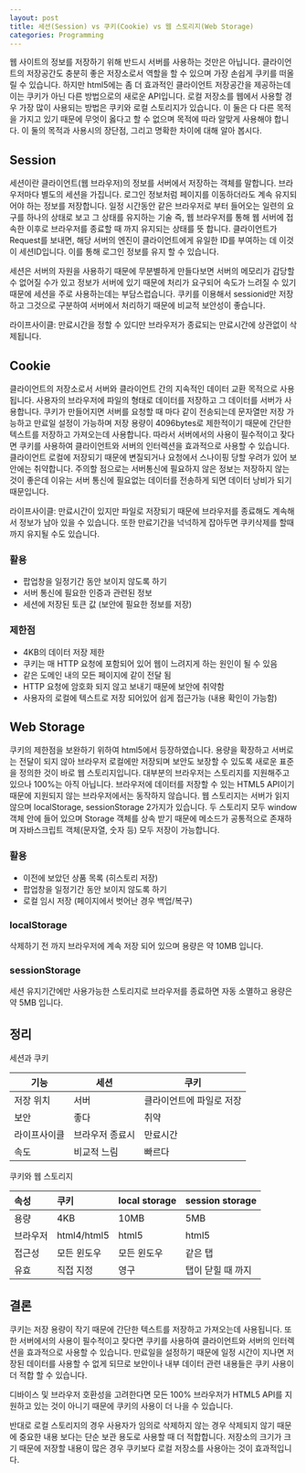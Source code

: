```yaml
---
layout: post
title: 세션(Session) vs 쿠키(Cookie) vs 웹 스토리지(Web Storage)
categories: Programming
---
```


웹 사이트의 정보를 저장하기 위해 반드시 서버를 사용하는 것만은 아닙니다. 클라이언트의 저장공간도 충분히 좋은 저장소로서 역할을 할 수 있으며 가장 손쉽게 쿠키를 떠올릴 수 있습니다. 하지만 html5에는 좀 더 효과적인 클라이언트 저장공간을 제공하는데 이는 쿠키가 아닌 다른 방법으로의 새로운 API입니다. 로컬 저장소를 웹에서 사용할 경우 가장 많이 사용되는 방법은 쿠키와 로컬 스토리지가 있습니다. 이 둘은 다 다른 목적을 가지고 있기 때문에 무엇이 옳다고 할 수 없으며 목적에 따라 알맞게 사용해야 합니다. 이 둘의 목적과 사용시의 장단점, 그리고 명확한 차이에 대해 알아 봅시다.

## Session
세션이란 클라이언트(웹 브라우저)의 정보를 서버에서 저장하는 객체를 말합니다. 브라우저마다 별도의 세션을 가집니다. 로그인 정보처럼 페이지를 이동하더라도 계속 유지되어야 하는 정보를 저장합니다. 일정 시간동안 같은 브라우저로 부터 들어오는 일련의 요구를 하나의 상태로 보고 그 상태를 유지하는 기술 즉, 웹 브라우저를 통해 웹 서버에 접속한 이후로 브라우저를 종료할 때 까지 유지되는 상태를 뜻 합니다. 클라이언트가 Request를 보내면, 해당 서버의 엔진이 클라이언트에게 유일한 ID를 부여하는 데 이것이 세션ID입니다. 이를 통해 로그인 정보를 유지 할 수 있습니다. 

세션은 서버의 자원을 사용하기 때문에 무분별하게 만들다보면 서버의 메모리가 감당할 수 없어질 수가 있고 정보가 서버에 있기 때문에 처리가 요구되어 속도가 느려질 수 있기 때문에 세션을 주로 사용하는데는 부담스럽습니다. 쿠키를 이용해서 sessionid만 저장하고 그것으로 구분하여 서버에서 처리하기 때문에 비교적 보안성이 좋습니다.

라이프사이클: 만료시간을 정할 수 있디만 브라우저가 종료되는 만료시간에 상관없이 삭제됩니다.

## Cookie
클라이언트의 저장소로서 서버와 클라이언트 간의 지속적인 데이터 교환 목적으로 사용됩니다. 사용자의 브라우저에 파일의 형태로 데이터를 저장하고 그 데이터를 서버가 사용합니다. 쿠키가 만들어지면 서버를 요청할 때 마다 같이 전송되는데 문자열만 저장 가능하고 만료일 설정이 가능하며 저장 용량이 4096bytes로 제한적이기 때문에 간단한 텍스트를 저장하고 가져오는데 사용합니다. 따라서 서버에서의 사용이 필수적이고 잦다면 쿠키를 사용하여 클라이언트와 서버의 인터렉션을 효과적으로 사용할 수 있습니다. 클라이언트 로컬에 저장되기 때문에 변질되거나 요청에서 스나이핑 당할 우려가 있어 보안에는 취약합니다. 주의할 점으로는 서버통신에 필요하지 않은 정보는 저장하지 않는 것이 좋은데 이유는 서버 통신에 필요없는 데이터를 전송하게 되면 데이터 낭비가 되기 때문입니다. 

라이프사이클: 만료시간이 있지만 파일로 저장되기 때문에 브라우저를 종료해도 계속해서 정보가 남아 있을 수 있습니다. 또한 만료기간을 넉넉하게 잡아두면 쿠키삭제를 할때까지 유지될 수도 있습니다.


### 활용
- 팝업창을 일정기간 동안 보이지 않도록 하기
- 서버 통신에 필요한 인증과 관련된 정보
- 세션에 저장된 토큰 값 (보안에 필요한 정보를 저장)

### 제한점
- 4KB의 데이터 저장 제한
- 쿠키는 매 HTTP 요청에 포함되어 있어 웹이 느려지게 하는 원인이 될 수 있음
- 같은 도메인 내의 모든 페이지에 같이 전달 됨
- HTTP 요청에 암호화 되지 않고 보내기 때문에 보안에 취약함
- 사용자의 로컬에 텍스트로 저장 되어있어 쉽게 접근가능 (내용 확인이 가능함)


## Web Storage 
쿠키의 제한점을 보완하기 위하여 html5에서 등장하였습니다. 용량을 확장하고 서버로는 전달이 되지 않아 브라우저 로컬에만 저장되며 보안도 보장할 수 있도록 새로운 표준을 정의한 것이 바로 웹 스토리지입니다. 대부분의 브라우저는 스토리지를 지원해주고 있으나 100%는 아직 아닙니다. 브라우저에 데이터를 저장할 수 있는 HTML5 API이기 때문에 지원되지 않는 브라우저에서는 동작하지 않습니다. 웹 스토리지는 서버가 읽지 않으며 localStorage, sessionStorage 2가지가 있습니다. 두 스토리지 모두 window 객체 안에 들어 있으며 Storage 객체를 상속 받기 때문에 메소드가 공통적으로 존재하며 자바스크립트 객체(문자열, 숫자 등) 모두 저장이 가능합니다. 

### 활용
- 이전에 보았던 상품 목록 (히스토리 저장)
- 팝업창을 일정기간 동안 보이지 않도록 하기
- 로컬 임시 저장 (페이지에서 벗어난 경우 백업/복구)

### localStorage 
삭제하기 전 까지 브라우저에 계속 저장 되어 있으며 용량은 약 10MB 입니다.

### sessionStorage  
세션 유지기간에만 사용가능한 스토리지로 브라우저를 종료하면 자동 소멸하고 용량은 약 5MB 입니다.


## 정리

세션과 쿠키

| 기능 | 세션 | 쿠키 |
|-----|-----|-----|
| 저장 위치 | 서버 | 클라이언트에 파일로 저장 | 
| 보안 | 좋다 | 취약 |
| 라이프사이클 | 브라우저 종료시 | 만료시간 |
| 속도 | 비교적 느림 | 빠르다 |

쿠키와 웹 스토리지

| 속성 | 쿠키 | local storage | session storage | 
|:----|:----|:--------------|:----------------|
| 용량 | 4KB | 10MB | 5MB |
| 브라우저 | html4/html5 | html5 | html5 |
| 접근성 | 모든 윈도우 | 모든 윈도우 | 같은 탭 |
| 유효 | 직접 지정 | 영구 | 탭이 닫힐 때 까지 | 


## 결론
쿠키는 저장 용량이 작기 때문에 간단한 텍스트를 저장하고 가져오는데 사용됩니다. 또한 서버에서의 사용이 필수적이고 잦다면 쿠키를 사용하여 클라이언트와 서버의 인터렉션을 효과적으로 사용할 수 있습니다. 만료일을 설정하기 때문에 일정 시간이 지나면 저장된 데이터를 사용할 수 없게 되므로 보안이나 내부 데이터 관련 내용들은 쿠키 사용이 더 적합 할 수 있습니다. 

디바이스 및 브라우저 호환성을 고려한다면 모든 100% 브라우저가 HTML5 API를 지원하고 있는 것이 아니기 때문에 쿠키의 사용이 더 나을 수 있습니다. 

반대로 로컬 스토리지의 경우 사용자가 임의로 삭제하지 않는 경우 삭제되지 않기 때문에 중요한 내용 보다는 단순 보관 용도로 사용할 때 더 적합합니다. 저장소의 크기가 크기 때문에 저장할 내용이 많은 경우 쿠키보다 로컬 저장소를 사용아는 것이 효과적입니다. 
